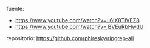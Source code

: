fuente: 
- https://www.youtube.com/watch?v=u6IX8TlVEZ8
- https://www.youtube.com/watch?v=jBVEuRbHwdU


repositorio: https://github.com/phiresky/ripgrep-all


